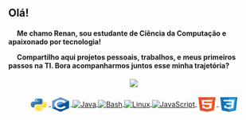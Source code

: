 <h2> Olá! </h2>
<h4> &emsp; Me chamo Renan, sou estudante de Ciência da Computação e apaixonado por tecnologia! 

&emsp; Compartilho aqui projetos pessoais, trabalhos, e meus primeiros passos na TI. Bora acompanharmos juntos esse minha trajetória? </h4> 

<div align="center">
  <a href="https://github.com/ArandaCampos">
  <img height="150em" src="https://github-readme-stats.vercel.app/api/top-langs/?username=ArandaCampos&layout=compact&langs_count=7&theme=dracula"/>
</div>

<div style="display: inline_block" align="center"><br>
  <img align="center" alt="Python" height="30" width="40" src="https://raw.githubusercontent.com/devicons/devicon/master/icons/python/python-original.svg">
  <img align="center" alt="C" height="30" width="40" src="https://raw.githubusercontent.com/devicons/devicon/master/icons/c/c-original.svg">
  <img align="center" alt="Java" height="30" width="40" src="https://cdn.jsdelivr.net/gh/devicons/devicon/icons/java/java-original.svg">
  <img align="center" alt="Bash" height="30" width="40" src="https://cdn.jsdelivr.net/gh/devicons/devicon/icons/bash/bash-original.svg">
  <img align="center" alt="Linux" height="30" width="40" src="https://cdn.jsdelivr.net/gh/devicons/devicon/icons/linux/linux-original.svg">
  <img align="center" alt="JavaScript" height="30" width="40" src="https://cdn.jsdelivr.net/gh/devicons/devicon/icons/javascript/javascript-original.svg">
  <img align="center" alt="HTML" height="30" width="40" src="https://raw.githubusercontent.com/devicons/devicon/master/icons/html5/html5-original.svg">
  <img align="center" alt="CSS" height="30" width="40" src="https://raw.githubusercontent.com/devicons/devicon/master/icons/css3/css3-original.svg">
</div>
